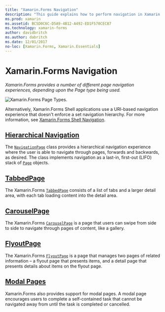 ```yaml
---
title: "Xamarin.Forms Navigation"
description: "This guide explains how to perform navigation in Xamarin.Forms apps. Xamarin.Forms provides a number of different page navigation experiences, depending upon the Page type being used."
ms.prod: xamarin
ms.assetid: BC5D0C6C-D5A9-4B12-A492-ED1F570CEC87
ms.technology: xamarin-forms
author: davidbritch
ms.author: dabritch
ms.date: 12/01/2017
no-loc: [Xamarin.Forms, Xamarin.Essentials]
---
```


# Xamarin.Forms Navigation

_Xamarin.Forms provides a number of different page navigation experiences, depending upon the Page type being used._

![Xamarin.Forms Page Types.](images/page-types.png)

Alternatively, Xamarin.Forms Shell applications use a URI-based navigation experience that doesn't enforce a set navigation hierarchy. For more information, see [Xamarin.Forms Shell Navigation](~/xamarin-forms/app-fundamentals/shell/navigation.md).

## [Hierarchical Navigation](hierarchical.md)

The [`NavigationPage`](xref:Xamarin.Forms.NavigationPage) class provides a hierarchical navigation experience where the user is able to navigate through pages, forwards and backwards, as desired. The class implements navigation as a last-in, first-out (LIFO) stack of [`Page`](xref:Xamarin.Forms.Page) objects.

## [TabbedPage](tabbed-page.md)

The Xamarin.Forms [`TabbedPage`](xref:Xamarin.Forms.TabbedPage) consists of a list of tabs and a larger detail area, with each tab loading content into the detail area.

## [CarouselPage](carousel-page.md)

The Xamarin.Forms [`CarouselPage`](xref:Xamarin.Forms.CarouselPage) is a page that users can swipe from side to side to navigate through pages of content, like a gallery.

## [FlyoutPage](flyoutpage.md)

The Xamarin.Forms [`FlyoutPage`](xref:Xamarin.Forms.FlyoutPage) is a page that manages two pages of related information – a flyout page that presents items, and a detail page that presents details about items on the flyout page.

## [Modal Pages](modal.md)

Xamarin.Forms also provides support for modal pages. A modal page encourages users to complete a self-contained task that cannot be navigated away from until the task is completed or cancelled.
